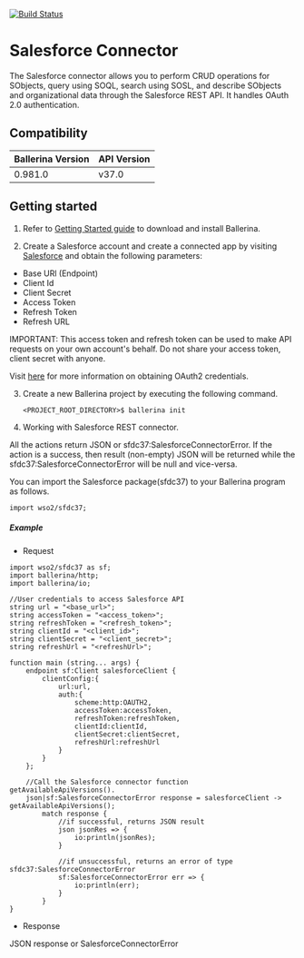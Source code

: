 [![Build Status](https://travis-ci.org/wso2-ballerina/package-salesforce.svg?branch=master)](https://travis-ci.org/wso2-ballerina/package-salesforce)

# Salesforce Connector

The Salesforce connector allows you to perform CRUD operations for SObjects, query using SOQL, search using SOSL, and
describe SObjects and organizational data through the Salesforce REST API. It handles OAuth 2.0 authentication.

## Compatibility

| Ballerina Version  | API Version  |
| ------------------ | ------------ |
| 0.981.0            |   v37.0      |
 

## Getting started

1. Refer to [Getting Started guide](https://ballerina.io/learn/getting-started/) to download and install Ballerina.

2. Create a Salesforce account and create a connected app by visiting [Salesforce](https://www.salesforce.com) 
and obtain the following parameters:
* Base URl (Endpoint)
* Client Id
* Client Secret
* Access Token
* Refresh Token
* Refresh URL

IMPORTANT: This access token and refresh token can be used to make API requests on your own account's behalf. 
Do not share your access token, client secret with anyone.

Visit [here](https://help.salesforce.com/articleView?id=remoteaccess_authenticate_overview.htm) 
for more information on obtaining OAuth2 credentials.

3. Create a new Ballerina project by executing the following command.

   ```shell
   <PROJECT_ROOT_DIRECTORY>$ ballerina init
   ```

4. Working with Salesforce REST connector.

All the actions return JSON or sfdc37:SalesforceConnectorError. If the action is a success, 
then result (non-empty) JSON will be returned while the sfdc37:SalesforceConnectorError will be null and vice-versa.

You can import the Salesforce package(sfdc37) to your Ballerina program as follows.

```ballerina
import wso2/sfdc37;
```

##### Example
 * Request

```ballerina
import wso2/sfdc37 as sf;
import ballerina/http;
import ballerina/io;

//User credentials to access Salesforce API
string url = "<base_url>";
string accessToken = "<access_token>";
string refreshToken = "<refresh_token>";
string clientId = "<client_id>";
string clientSecret = "<client_secret>";
string refreshUrl = "<refreshUrl>";

function main (string... args) {
    endpoint sf:Client salesforceClient {
        clientConfig:{
            url:url,
            auth:{
                scheme:http:OAUTH2,
                accessToken:accessToken,
                refreshToken:refreshToken,
                clientId:clientId,
                clientSecret:clientSecret,
                refreshUrl:refreshUrl
            }
        }
    };

    //Call the Salesforce connector function getAvailableApiVersions().
    json|sf:SalesforceConnectorError response = salesforceClient -> getAvailableApiVersions();
        match response {
            //if successful, returns JSON result
            json jsonRes => {
                io:println(jsonRes);
            }

            //if unsuccessful, returns an error of type sfdc37:SalesforceConnectorError
            sf:SalesforceConnectorError err => {
                io:println(err);
            }
        }
}
```

* Response

JSON response or SalesforceConnectorError
